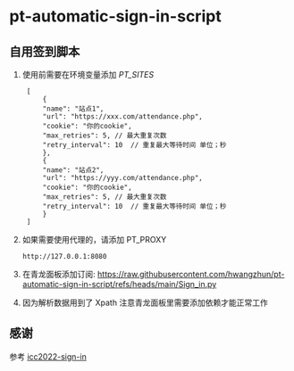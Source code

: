 # pt-automatic-sign-in-script
## 自用签到脚本

1. 使用前需要在环境变量添加 *PT_SITES*
   
   ``` jason
    [
        {
        "name": "站点1",
        "url": "https://xxx.com/attendance.php",
        "cookie": "你的cookie",
        "max_retries": 5, // 最大重复次数
        "retry_interval": 10  // 重复最大等待时间 单位；秒
        },
        {
        "name": "站点2",
        "url": "https://yyy.com/attendance.php",
        "cookie": "你的cookie",
        "max_retries": 5, // 最大重复次数
        "retry_interval": 10  // 重复最大等待时间 单位；秒
        }
    ]
   ```

2. 如果需要使用代理的，请添加 PT_PROXY 

    ``` jason
    http://127.0.0.1:8080
    ```

3. 在青龙面板添加订阅:
   https://raw.githubusercontent.com/hwangzhun/pt-automatic-sign-in-script/refs/heads/main/Sign_in.py

4. 因为解析数据用到了 Xpath 注意青龙面板里需要添加依赖才能正常工作

## 感谢
参考 [icc2022-sign-in](https://github.com/KunCheng-He/icc2022-sign-in)


